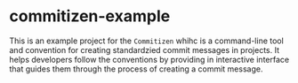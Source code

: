 # commitizen-example

This is an example project for the `Commitizen` whihc is a command-line tool and convention for creating standardzied commit messages in projects. It helps developers follow the conventions by providing in interactive interface that guides them through the process of creating a commit message.
